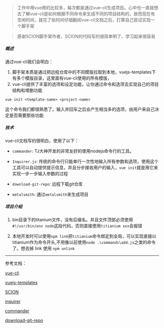 > 工作中用vue用的比较多，每次都是通过vue-cli生成项目。心中也一直就想去了解vue-cli是如何根据不同命令来生成不同的项目结构的，故而现在有空闲时间，就花了些时间仔细翻阅vue-cli文档之后，打算自己尝试实现一个脚手架

> 感谢SCION脚手架作者，SCION的代码写的很简单明了，学习起来很容易

##### 概述

通过vue-cli我们会明白：
1. 脚手架本质是通过把远程仓库中的不同模版拉取到本地，vuejs-templates下有多个模版目录，这里面有vue-cli使用的所有模版，
2. vue-cli提供了丰富的选项和设定功能，让你通过命令和选项去实现自己的项目结构和增删功能

```
vue init <template-name> <project-name>
```
这个命令我们都很熟悉了，输入并回车之后会产生相当多的选项，由用户来自己决定是否需要那些功能

##### 技术

vue-cli文档写的很明白，使用了以下：

- `commander`: TJ大神开发的非常友好的使用nodejs命令行的工具。


- `Inquirer.js`: 传统的命令行只能单行一次性地输入所有参数和选项，使用这个工具可以自动提供提示信息，并且分步接收用户的输入，`vue init`就是用它来实现一步一步输入参数的过程


- `download-git-repo`: 远程下载git仓库

- `metalsmith`: 通过`metalsmith`来生成项目


##### 项目介绍

1. bin目录下的titanium文件，没有后缀名。并且文件顶部必须使用`#!/usr/bin/env node`这段代码，否则直接使用`titianium xxx`会报错
   
2. 本地开发时可以使用`npm link`把`titianium`命令绑定到全局，可以实现直接以titianium作为命令开头,不用像以前使用`node .\commands\add.js`之类的命令了。想去掉 link 使用 `npm unlink`


---
参考文档：

[vue-cli](https://github.com/vuejs/vue-cli/tree/v2#custom-templates)

[vuejs-templates](https://github.com/vuejs-templates)

[SCION](https://github.com/jrainlau/scion)

[inquirer](https://github.com/SBoudrias/Inquirer.js)

[commander](https://github.com/tj/commander.js/)

[download-git-repo](https://github.com/flipxfx/download-git-repo)